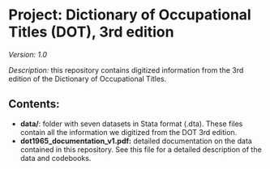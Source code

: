 # Project: Dictionary of Occupational Titles (DOT), 3rd edition
*Version: 1.0*

*Description:* this repository contains digitized information from the 3rd edition of the Dictionary of Occupational Titles.

## Contents:
- **data/**: folder with seven datasets in Stata format (.dta). These files contain all the information we digitized from the DOT 3rd edition.
- **dot1965_documentation_v1.pdf:** detailed documentation on the data contained in this repository. See this file for a detailed description of the data and codebooks.

